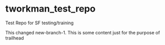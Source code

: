 # tworkman_test_repo
Test Repo for SF testing/training

This changed new-branch-1. This is some content just for the purpose of trailhead


